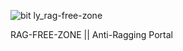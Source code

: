 ![bit ly_rag-free-zone](https://github.com/DEV-BRITI/RAG-FREE-ZONE/assets/115391612/e0f65d44-6f34-4031-b1f4-518c98f859e3)

RAG-FREE-ZONE || Anti-Ragging Portal
